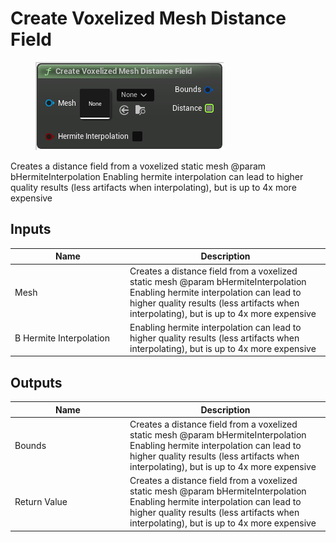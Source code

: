 # Create Voxelized Mesh Distance Field

<div align="left" data-full-width="false"><figure><img src="../../../.gitbook/assets/create_voxelized_mesh_distance_field.png" alt=""><figcaption></figcaption></figure></div>

Creates a distance field from a voxelized static mesh @param bHermiteInterpolation Enabling hermite interpolation can lead to higher quality results (less artifacts when interpolating), but is up to 4x more expensive

## Inputs

<table><thead><tr><th width="170">Name</th><th>Description</th></tr></thead><tbody><tr><td>Mesh</td><td>Creates a distance field from a voxelized static mesh @param bHermiteInterpolation Enabling hermite interpolation can lead to higher quality results (less artifacts when interpolating), but is up to 4x more expensive</td></tr><tr><td>B Hermite Interpolation</td><td>Enabling hermite interpolation can lead to higher quality results (less artifacts when interpolating), but is up to 4x more expensive</td></tr></tbody></table>

## Outputs

<table><thead><tr><th width="170">Name</th><th>Description</th></tr></thead><tbody><tr><td>Bounds</td><td>Creates a distance field from a voxelized static mesh @param bHermiteInterpolation Enabling hermite interpolation can lead to higher quality results (less artifacts when interpolating), but is up to 4x more expensive</td></tr><tr><td>Return Value</td><td>Creates a distance field from a voxelized static mesh @param bHermiteInterpolation Enabling hermite interpolation can lead to higher quality results (less artifacts when interpolating), but is up to 4x more expensive</td></tr></tbody></table>
